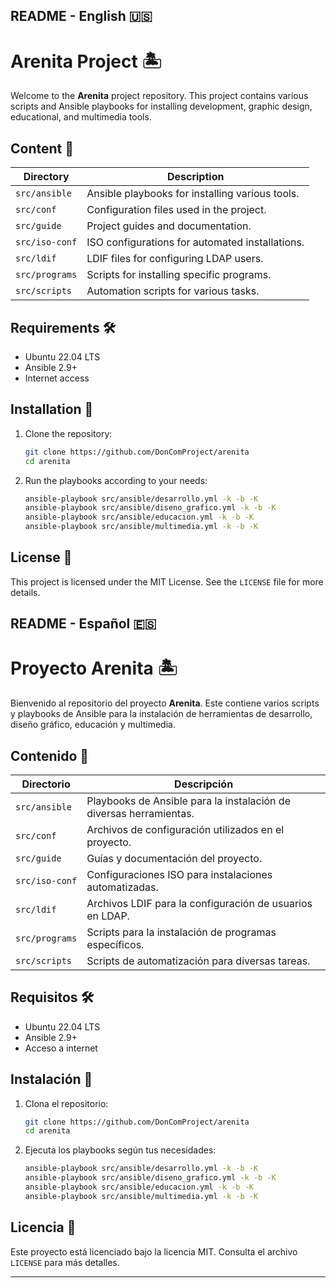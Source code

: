 ## README - English 🇺🇸

# Arenita Project 🏝️

Welcome to the **Arenita** project repository. This project contains various scripts and Ansible playbooks for installing development, graphic design, educational, and multimedia tools.

## Content 📂

| Directory       | Description                                                 |
|-----------------|-------------------------------------------------------------|
| `src/ansible`   | Ansible playbooks for installing various tools.             |
| `src/conf`      | Configuration files used in the project.                    |
| `src/guide`     | Project guides and documentation.                           |
| `src/iso-conf`  | ISO configurations for automated installations.             |
| `src/ldif`      | LDIF files for configuring LDAP users.                      |
| `src/programs`  | Scripts for installing specific programs.                   |
| `src/scripts`   | Automation scripts for various tasks.                       |

## Requirements 🛠️

- Ubuntu 22.04 LTS
- Ansible 2.9+
- Internet access

## Installation 🔧

1. Clone the repository:
   ```bash
   git clone https://github.com/DonComProject/arenita
   cd arenita
   ```
2. Run the playbooks according to your needs:
   ```bash
   ansible-playbook src/ansible/desarrollo.yml -k -b -K
   ansible-playbook src/ansible/diseno_grafico.yml -k -b -K
   ansible-playbook src/ansible/educacion.yml -k -b -K
   ansible-playbook src/ansible/multimedia.yml -k -b -K
   ```

## License 📄

This project is licensed under the MIT License. See the `LICENSE` file for more details.


## README - Español 🇪🇸

# Proyecto Arenita 🏝️

Bienvenido al repositorio del proyecto **Arenita**. Este contiene varios scripts y playbooks de Ansible para la instalación de herramientas de desarrollo, diseño gráfico, educación y multimedia.

## Contenido 📂

| Directorio      | Descripción                                                 |
|-----------------|-------------------------------------------------------------|
| `src/ansible`   | Playbooks de Ansible para la instalación de diversas herramientas. |
| `src/conf`      | Archivos de configuración utilizados en el proyecto.        |
| `src/guide`     | Guías y documentación del proyecto.                         |
| `src/iso-conf`  | Configuraciones ISO para instalaciones automatizadas.       |
| `src/ldif`      | Archivos LDIF para la configuración de usuarios en LDAP.    |
| `src/programs`  | Scripts para la instalación de programas específicos.       |
| `src/scripts`   | Scripts de automatización para diversas tareas.             |

## Requisitos 🛠️

- Ubuntu 22.04 LTS
- Ansible 2.9+
- Acceso a internet

## Instalación 🔧

1. Clona el repositorio:
   ```bash
   git clone https://github.com/DonComProject/arenita
   cd arenita
   ```
2. Ejecuta los playbooks según tus necesidades:
   ```bash
   ansible-playbook src/ansible/desarrollo.yml -k -b -K
   ansible-playbook src/ansible/diseno_grafico.yml -k -b -K
   ansible-playbook src/ansible/educacion.yml -k -b -K
   ansible-playbook src/ansible/multimedia.yml -k -b -K
   ```

## Licencia 📄

Este proyecto está licenciado bajo la licencia MIT. Consulta el archivo `LICENSE` para más detalles.

---
